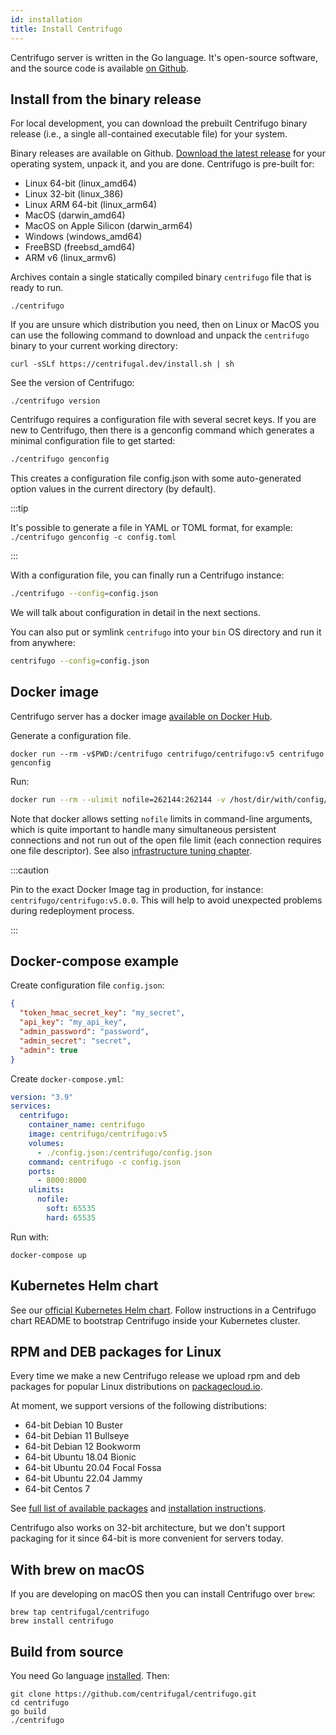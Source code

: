 ```yaml
---
id: installation
title: Install Centrifugo
---
```


Centrifugo server is written in the Go language. It's open-source software, and the source code is available [on Github](https://github.com/centrifugal/centrifugo).

## Install from the binary release

For local development, you can download the prebuilt Centrifugo binary release (i.e., a single all-contained executable file) for your system.

Binary releases are available on Github. [Download the latest release](https://github.com/centrifugal/centrifugo/releases) for your operating system, unpack it, and you are done. Centrifugo is pre-built for:

* Linux 64-bit (linux_amd64)
* Linux 32-bit (linux_386)
* Linux ARM 64-bit (linux_arm64)
* MacOS (darwin_amd64)
* MacOS on Apple Silicon (darwin_arm64)
* Windows (windows_amd64)
* FreeBSD (freebsd_amd64)
* ARM v6 (linux_armv6)

Archives contain a single statically compiled binary `centrifugo` file that is ready to run.

```
./centrifugo
```

If you are unsure which distribution you need, then on Linux or MacOS you can use the following command to download and unpack the `centrifugo` binary to your current working directory:

```shell
curl -sSLf https://centrifugal.dev/install.sh | sh
```

See the version of Centrifugo:

```
./centrifugo version
```

Centrifugo requires a configuration file with several secret keys. If you are new to Centrifugo, then there is a genconfig command which generates a minimal configuration file to get started:

```bash
./centrifugo genconfig
```

This creates a configuration file config.json with some auto-generated option values in the current directory (by default).

:::tip

It's possible to generate a file in YAML or TOML format, for example: `./centrifugo genconfig -c config.toml`

:::

With a configuration file, you can finally run a Centrifugo instance:

```bash
./centrifugo --config=config.json
```

We will talk about configuration in detail in the next sections.

You can also put or symlink `centrifugo` into your `bin` OS directory and run it from anywhere:

```bash
centrifugo --config=config.json
```

## Docker image

Centrifugo server has a docker image [available on Docker Hub](https://hub.docker.com/r/centrifugo/centrifugo/).

Generate a configuration file.
```
docker run --rm -v$PWD:/centrifugo centrifugo/centrifugo:v5 centrifugo genconfig
```

Run:

```bash
docker run --rm --ulimit nofile=262144:262144 -v /host/dir/with/config/file:/centrifugo -p 8000:8000 centrifugo/centrifugo:v5 centrifugo -c config.json
```

Note that docker allows setting `nofile` limits in command-line arguments, which is quite important to handle many simultaneous persistent connections and not run out of the open file limit (each connection requires one file descriptor). See also [infrastructure tuning chapter](../server/infra_tuning.md).

:::caution

Pin to the exact Docker Image tag in production, for instance: `centrifugo/centrifugo:v5.0.0`. This will help to avoid unexpected problems during redeployment process.

:::

## Docker-compose example

Create configuration file `config.json`:

```json
{
  "token_hmac_secret_key": "my_secret",
  "api_key": "my_api_key",
  "admin_password": "password",
  "admin_secret": "secret",
  "admin": true
}
```

Create `docker-compose.yml`:

```yml
version: "3.9"
services:
  centrifugo:
    container_name: centrifugo
    image: centrifugo/centrifugo:v5
    volumes:
      - ./config.json:/centrifugo/config.json
    command: centrifugo -c config.json
    ports:
      - 8000:8000
    ulimits:
      nofile:
        soft: 65535
        hard: 65535
```

Run with:

```
docker-compose up
```

## Kubernetes Helm chart

See our [official Kubernetes Helm chart](https://github.com/centrifugal/helm-charts). Follow instructions in a Centrifugo chart README to bootstrap Centrifugo inside your Kubernetes cluster.

## RPM and DEB packages for Linux

Every time we make a new Centrifugo release we upload rpm and deb packages for popular Linux distributions on [packagecloud.io](https://packagecloud.io/FZambia/centrifugo).

At moment, we support versions of the following distributions:

* 64-bit Debian 10 Buster
* 64-bit Debian 11 Bullseye
* 64-bit Debian 12 Bookworm
* 64-bit Ubuntu 18.04 Bionic
* 64-bit Ubuntu 20.04 Focal Fossa
* 64-bit Ubuntu 22.04 Jammy
* 64-bit Centos 7

See [full list of available packages](https://packagecloud.io/FZambia/centrifugo) and [installation instructions](https://packagecloud.io/FZambia/centrifugo/install).

Centrifugo also works on 32-bit architecture, but we don't support packaging for it since 64-bit is more convenient for servers today.

## With brew on macOS

If you are developing on macOS then you can install Centrifugo over `brew`:

```
brew tap centrifugal/centrifugo
brew install centrifugo
```

## Build from source

You need Go language [installed](https://go.dev/doc/install). Then:

```
git clone https://github.com/centrifugal/centrifugo.git
cd centrifugo
go build
./centrifugo
```
